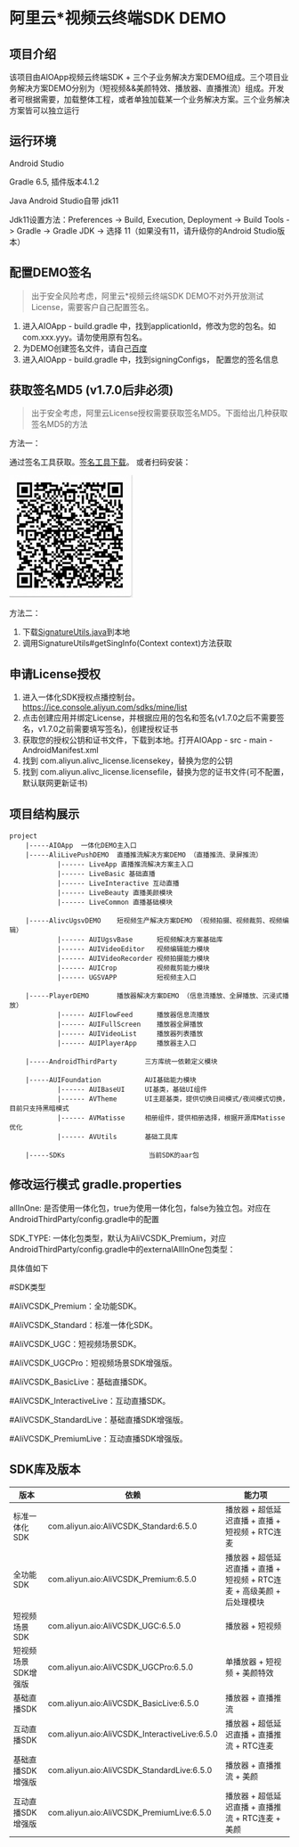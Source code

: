 # 阿里云*视频云终端SDK DEMO

## 项目介绍
该项目由AIOApp视频云终端SDK + 三个子业务解决方案DEMO组成。三个项目业务解决方案DEMO分别为（短视频&&美颜特效、播放器、直播推流）组成。开发者可根据需要，加载整体工程，或者单独加载某一个业务解决方案。三个业务解决方案皆可以独立运行

## 运行环境
Android Studio

Gradle 6.5, 插件版本4.1.2

Java Android Studio自带 jdk11

Jdk11设置方法：Preferences -> Build, Execution, Deployment -> Build Tools -> Gradle -> Gradle JDK -> 选择 11（如果没有11，请升级你的Android Studio版本）

## 配置DEMO签名
> 出于安全风险考虑，阿里云*视频云终端SDK DEMO不对外开放测试License，需要客户自己配置签名。
1. 进入AIOApp - build.gradle 中，找到applicationId，修改为您的包名。如com.xxx.yyy。请勿使用原有包名。
2. 为DEMO创建签名文件，请自己[百度](https://www.baidu.com/s?wd=android%E7%AD%BE%E5%90%8D%E6%96%87%E4%BB%B6)
3. 进入AIOApp - build.gradle 中，找到signingConfigs， 配置您的签名信息

## 获取签名MD5 (v1.7.0后非必须)
> 出于安全考虑，阿里云License授权需要获取签名MD5。下面给出几种获取签名MD5的方法

方法一：

通过签名工具获取。[签名工具下载](https://docs-aliyun.cn-hangzhou.oss.aliyun-inc.com/assets/attach/57134/cn_zh/1500877517694/app_signatures%20%281%29.apk?spm=a2c4g.11186623.0.0.17a71a1aq0CnV6&file=app_signatures%20%281%29.apk)。
或者扫码安装：

![qrcode](./sign_tool_qrcode.jpg "二维码")

方法二：
1. 下载[SignatureUtils.java](https://github.com/aliyunvideo/MONE_demo_opensource_android/blob/master/AUIFoundation/AVUtils/src/main/java/com/aliyun/aio/utils/SignatureUtils.java)到本地
2. 调用SignatureUtils#getSingInfo(Context context)方法获取

## 申请License授权
1. 进入一体化SDK授权点播控制台。https://ice.console.aliyun.com/sdks/mine/list
2. 点击创建应用并绑定License，并根据应用的包名和签名(v1.7.0之后不需要签名，v1.7.0之前需要填写签名)，创建授权证书
3. 获取您的授权公钥和证书文件，下载到本地。打开AIOApp - src - main - AndroidManifest.xml
4. 找到 com.aliyun.alivc_license.licensekey，替换为您的公钥
5. 找到 com.aliyun.alivc_license.licensefile，替换为您的证书文件(可不配置，默认联网更新证书)

## 项目结构展示
```
project
    |-----AIOApp  一体化DEMO主入口
    |-----AliLivePushDEMO  直播推流解决方案DEMO （直播推流、录屏推流）
            |------ LiveApp 直播推流解决方案主入口
            |------ LiveBasic 基础直播
            |------ LiveInteractive 互动直播
            |------ LiveBeauty 直播美颜模块
            |------ LiveCommon 直播基础模块

    |-----AlivcUgsvDEMO    短视频生产解决方案DEMO （视频拍摄、视频裁剪、视频编辑）
            |------ AUIUgsvBase      短视频解决方案基础库
            |------ AUIVideoEditor   视频编辑能力模块
            |------ AUIVideoRecorder 视频拍摄能力模块
            |------ AUICrop          视频裁剪能力模块
            |------ UGSVAPP          短视频主入口

    |-----PlayerDEMO       播放器解决方案DEMO （信息流播放、全屏播放、沉浸式播放）
            |------ AUIFlowFeed      播放器信息流播放
            |------ AUIFullScreen    播放器全屏播放
            |------ AUIVideoList     播放器列表播放
            |------ AUIPlayerApp     播放器主入口

    |-----AndroidThirdParty       三方库统一依赖定义模块

    |-----AUIFoundation           AUI基础能力模块
            |------ AUIBaseUI     UI基类，基础UI组件
            |------ AVTheme       UI主题基类，提供切换日间模式/夜间模式切换，目前只支持黑暗模式
            |------ AVMatisse     相册组件，提供相册选择，根据开源库Matisse优化
            |------ AVUtils       基础工具库

    |-----SDKs                     当前SDK的aar包
```
## 修改运行模式 gradle.properties
allInOne: 是否使用一体化包，true为使用一体化包，false为独立包。对应在AndroidThirdParty/config.gradle中的配置

SDK_TYPE: 一体化包类型，默认为AliVCSDK_Premium，对应AndroidThirdParty/config.gradle中的externalAllInOne包类型：

具体值如下

#SDK类型

#AliVCSDK_Premium：全功能SDK。 

#AliVCSDK_Standard：标准一体化SDK。

#AliVCSDK_UGC：短视频场景SDK。

#AliVCSDK_UGCPro：短视频场景SDK增强版。

#AliVCSDK_BasicLive：基础直播SDK。

#AliVCSDK_InteractiveLive：互动直播SDK。 

#AliVCSDK_StandardLive：基础直播SDK增强版。 

#AliVCSDK_PremiumLive：互动直播SDK增强版。


## SDK库及版本
| 版本          | 依赖                                            | 能力项                                            |
|-------------|-----------------------------------------------|------------------------------------------------|
| 标准一体化SDK    | com.aliyun.aio:AliVCSDK_Standard:6.5.0        | 播放器 + 超低延迟直播 + 直播 + 短视频 + RTC连麦                |
| 全功能SDK      | com.aliyun.aio:AliVCSDK_Premium:6.5.0         | 播放器 + 超低延迟直播 + 直播 + 短视频 + RTC连麦 + 高级美颜 + 后处理模块 | 
| 短视频场景SDK    | com.aliyun.aio:AliVCSDK_UGC:6.5.0             | 播放器 + 短视频                                      | 
| 短视频场景SDK增强版 | com.aliyun.aio:AliVCSDK_UGCPro:6.5.0          | 单播放器 + 短视频 + 美颜特效                              | 
| 基础直播SDK     | com.aliyun.aio:AliVCSDK_BasicLive:6.5.0       | 播放器  + 直播推流                                    | 
| 互动直播SDK     | com.aliyun.aio:AliVCSDK_InteractiveLive:6.5.0 | 播放器 + 超低延迟直播 + 直播推流 + RTC连麦                    | 
| 基础直播SDK增强版  | com.aliyun.aio:AliVCSDK_StandardLive:6.5.0    | 播放器 + 直播推流 + 美颜                                | 
| 互动直播SDK增强版  | com.aliyun.aio:AliVCSDK_PremiumLive:6.5.0     | 播放器 + 超低延迟直播 + 直播推流 + RTC连麦 + 美颜               |